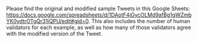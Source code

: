 Please find the original and modified sample Tweets in this Google Sheets: https://docs.google.com/spreadsheets/d/1DAotF4jGycOLMd9afBg1gWZmbYK0ydtrOTgQr31jQPU/edit#gid=0.
This also includes the number of human validators for each example, as well as how many of those validators agree with the modified version of the Tweet.
